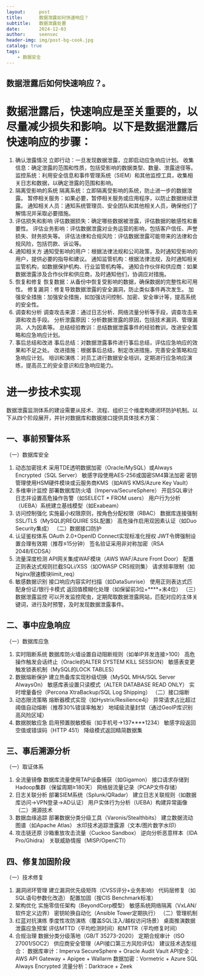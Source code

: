 ```yaml
---
layout:     post
title:      数据泄露如何快速响应？
subtitle:   数据泄露处置
date:       2024-12-03
author:     seensec
header-img: img/post-bg-cook.jpg
catalog: true
tags:
    - 数据安全
---
```




## 数据泄露后如何快速响应？。
# 数据泄露后，快速响应是至关重要的，以尽量减少损失和影响。以下是数据泄露后快速响应的步骤：
1. 确认泄露情况
立即行动：一旦发现数据泄露，立即启动应急响应计划。
收集信息：确定泄露的范围和性质，包括受影响的数据类型、数量、泄露途径等。
监控系统：利用安全信息和事件管理系统（SIEM）和其他监控工具，收集相关日志和数据，以确定泄露的范围和影响。
2. 隔离受影响的系统
隔离系统：立即隔离受影响的系统，防止进一步的数据泄露。
暂停相关服务：如果必要，暂停相关服务或应用程序，以防止数据继续泄露。
通知相关人员：通知系统管理员、安全团队和其他相关人员，确保他们了解情况并采取必要措施。
3. 评估损失和影响
评估数据损失：确定哪些数据被泄露，评估数据的敏感性和重要性。
评估业务影响：评估数据泄露对业务运营的影响，包括客户信任、声誉损失、财务损失等。
评估法律和合规风险：评估数据泄露可能带来的法律和合规风险，包括罚款、诉讼等。
4. 通知相关方
通知受影响的用户：根据法律法规和公司政策，及时通知受影响的用户，提供必要的指导和建议。
通知监管机构：根据法律法规，及时通知相关监管机构，如数据保护机构、行业监管机构等。
通知合作伙伴和供应商：如果数据泄露涉及合作伙伴和供应商，及时通知他们，协调应对措施。
5. 恢复和修复
恢复数据：从备份中恢复受影响的数据，确保数据的完整性和可用性。
修复漏洞：修复导致数据泄露的安全漏洞，防止类似事件再次发生。
加强安全措施：加强安全措施，如加强访问控制、加密、安全审计等，提高系统的安全性。
6. 调查和分析
调查攻击来源：通过日志分析、网络流量分析等手段，调查攻击来源和攻击手段。
分析泄露原因：分析数据泄露的原因，包括技术漏洞、管理漏洞、人为因素等。
总结经验教训：总结数据泄露事件的经验教训，改进安全策略和应急响应计划。
7. 事后总结和改进
事后总结：对数据泄露事件进行事后总结，评估应急响应的效果和不足之处。
改进措施：根据事后总结，制定改进措施，完善安全策略和应急响应计划。
培训和演练：对员工进行数据安全培训，定期进行应急响应演练，提高员工的安全意识和应急响应能力。
# 进一步技术实现
数据泄露监测体系的建设需要从技术、流程、组织三个维度构建闭环防护机制。以下从四个阶段展开，并针对数据库和数据接口提供具体技术方案：
## 一、事前预警体系
（一）数据库安全
1. 动态加密技术
采用TDE透明数据加密（Oracle/MySQL）或Always Encrypted（SQL Server）
敏感字段使用AES-256或国密SM4算法加密
密钥管理使用HSM硬件模块或云服务商KMS（如AWS KMS/Azure Key Vault）
2. 多维审计监控
部署数据库防火墙（Imperva/SecureSphere）
开启SQL审计日志并设置高危操作告警（如SELECT * FROM users）
用户行为分析（UEBA）系统建立基线模型（如Exabeam）
3. 访问控制强化
实施最小权限原则，按角色分配权限（RBAC）
数据库连接强制SSL/TLS（MySQL的REQUIRE SSL配置）
高危操作启用双因素认证（如Duo Security集成）
（二）数据接口防护
1. 认证鉴权体系
OAuth 2.0+OpenID Connect实现标准化授权
JWT令牌强制设置合理有效期（推荐≤15分钟）
签名验证采用非对称加密（RSA 2048/ECDSA）
2. 流量深度检测
API网关集成WAF模块（AWS WAF/Azure Front Door）
配置正则表达式规则拦截SQLi/XSS（如OWASP CRS规则集）
请求频率限制（如Nginx限速模块limit_req）
3. 敏感数据识别
接口响应内容实时扫描（如DataSunrise）
使用正则表达式匹配身份证/银行卡模式
返回值模糊化处理（如保留前3位+****+末4位）
（三）数据泄露监控
可以开发监控爬虫，定期爬取数据泄露网站，匹配对应的主体关键词，进行及时预警，及时发现数据泄露事件。

## 二、事中应急响应
（一）数据库应急
1. 实时阻断系统
数据库防火墙设置自动阻断规则（如单IP并发连接>100）
高危操作触发会话终止（Oracle的ALTER SYSTEM KILL SESSION）
敏感表变更触发锁表机制（MySQL的LOCK TABLES）
2. 数据熔断保护
建立热备库实现秒级切换（MySQL MHA/SQL Server AlwaysOn）
敏感库表设置只读模式（ALTER DATABASE READ ONLY）
实时增量备份（Percona XtraBackup/SQL Log Shipping）
（二）接口熔断
1. 动态限流策略
熔断器模式实现（如Hystrix/Resilience4j）
异常请求占比超过阈值自动熔断（推荐30%错误率触发）
地域级流量封禁（通过GeoIP库识别高风险区域）
2. 数据脱敏应急
启用预置脱敏模板（如手机号→137****1234）
敏感字段返回空值或错误码（HTTP 451）
降级模式返回精简数据集
## 三、事后溯源分析
（一）取证体系
1. 全流量镜像
数据库流量使用TAP设备捕获（如Gigamon）
接口请求存储到Hadoop集群（保留周期≥180天）
网络层流量记录（PCAP文件存储）
2. 日志关联分析
部署SIEM系统（Splunk/QRadar）
建立日志关联规则（如数据库访问→VPN登录→AD认证）
用户实体行为分析（UEBA）构建异常画像
（二）溯源技术
1. 数据血缘追踪
部署数据分类分级工具（Varonis/Stealthbits）
建立数据流动图谱（如Apache Atlas）
水印技术追踪泄露源（文本/图片数字水印）
2. 攻击链还原
沙箱重放攻击流量（Cuckoo Sandbox）
逆向分析恶意样本（IDA Pro/Ghidra）
关联威胁情报（MISP/OpenCTI）
## 四、修复加固阶段
（一）技术修复
1. 漏洞闭环管理
建立漏洞优先级矩阵（CVSS评分+业务影响）
代码层修复（如SQL语句参数化改造）
配置加固（按CIS Benchmark标准）
2. 架构优化
实施零信任架构（BeyondCorp模型）
敏感系统网络隔离（VxLAN/软件定义边界）
密钥轮换自动化（Ansible Tower定期执行）
（二）管理机制
1. 红蓝对抗演练
季度性攻防演练（覆盖SQL注入/越权访问场景）
桌面推演数据泄露应急预案
评估MTTD（平均检测时间）和MTTR（平均修复时间）
2. 合规治理
数据分类分级落地（GB/T 35273-2020）
定期合规审计（ISO 27001/SOC2）
供应商安全管理（API接口第三方风险评估）
建议技术选型组合：
数据库审计：Imperva SecureSphere + Oracle Audit Vault
API安全：AWS API Gateway + Apigee + Wallarm
数据加密：Vormetric + Azure SQL Always Encrypted
流量分析：Darktrace + Zeek
